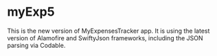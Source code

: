 # myExp5

This is the new version of MyExpensesTracker app.  It is using the latest version of Alamofire and SwiftyJson frameworks, including the JSON parsing via Codable.
